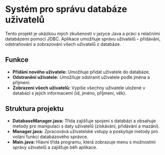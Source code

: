 <h1>Systém pro správu databáze uživatelů</h1>

<p> Tento projekt je ukázkou mých zkušeností v jazyce Java a práci s relačními databázemi pomocí JDBC. 
Aplikace umožňuje správu uživatelů – přidávání, odstraňování a zobrazování všech uživatelů z databáze.</p>

<h2>Funkce</h2>
<ul>
    <li><strong>Přidání nového uživatele:</strong> Umožňuje přidat uživatele do databáze.</li>
    <li><strong>Odstranění uživatele:</strong> Umožňuje odstranit uživatele podle jména a příjmení.</li>
    <li><strong>Zobrazení všech uživatelů:</strong> Vypíše všechny uživatele uložené v databázi s jejich informacemi (id, jméno, příjmení, věk).</li>
</ul>

<h2>Struktura projektu</h2>
<ul>
    <li><strong>DatabaseManager.java:</strong> Třída zajišťuje spojení s databází a obsahuje metody pro manipulaci s daty uživatelů (získávání, přidávání a mazání).</li>
    <li><strong>Manager.java:</strong> Zpracovává uživatelské vstupy a poskytuje metody pro volání funkcí databázového správce.</li>
    <li><strong>Main.java:</strong> Hlavní třída programu, která zobrazuje menu s možnostmi správy uživatelů a zajišťuje běh aplikace.</li>
</ul>
